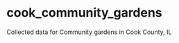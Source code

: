 cook_community_gardens
======================

Collected data for Community gardens in Cook County, IL
